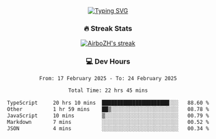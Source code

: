 
<div align="center">
  <a href="https://git.io/typing-svg"><img src="https://readme-typing-svg.demolab.com?font=Fira+Code&size=30&pause=1000&color=33F7F5&center=true&vCenter=true&width=435&lines=Hi+there+%F0%9F%91%8B+I+am+AirboZH+;Welcome+to+my+Github" alt="Typing SVG" /></a>

<h3>🔥 Streak Stats</h3>

<!-- GitHub Readme Streak Stats - https://github.com/DenverCoder1/github-readme-streak-stats -->
<p>
  <a href="https://github.com/DenverCoder1/github-readme-streak-stats">
    <img title="🔥 Get streak stats for your profile at git.io/streak-stats" alt="AirboZH's streak" src="https://streak-stats.demolab.com/?user=AirboZH&theme=monokai-metallian&hide_border=true"/>
  </a>
</p>

<h3>💻 Dev Hours</h3>
<!--START_SECTION:waka-->

```txt
From: 17 February 2025 - To: 24 February 2025

Total Time: 22 hrs 45 mins

TypeScript     20 hrs 10 mins  ██████████████████████░░░   88.60 %
Other          1 hr 59 mins    ██▒░░░░░░░░░░░░░░░░░░░░░░   08.78 %
JavaScript     10 mins         ▒░░░░░░░░░░░░░░░░░░░░░░░░   00.79 %
Markdown       7 mins          ░░░░░░░░░░░░░░░░░░░░░░░░░   00.52 %
JSON           4 mins          ░░░░░░░░░░░░░░░░░░░░░░░░░   00.34 %
```

<!--END_SECTION:waka-->
</div>  
